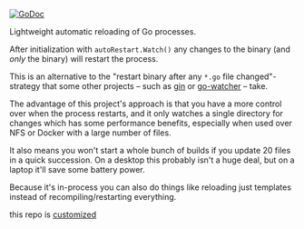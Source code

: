 [![GoDoc](https://godoc.org/github.com/HaoweiCh/autoRestart?status.svg)](https://godoc.org/github.com/heawercher/autoRestart)

Lightweight automatic reloading of Go processes.

After initialization with `autoRestart.Watch()` any changes to the binary (and *only*
the binary) will restart the process.

This is an alternative to the "restart binary after any `*.go` file
changed"-strategy that some other projects – such as
[gin](https://github.com/codegangsta/gin) or
[go-watcher](https://github.com/canthefason/go-watcher) – take.

The advantage of this project's approach is that you have a more control over when
the process restarts, and it only watches a single directory for changes which
has some performance benefits, especially when used over NFS or Docker with a
large number of files.

It also means you won't start a whole bunch of builds if you update 20 files in
a quick succession. On a desktop this probably isn't a huge deal, but on a
laptop it'll save some battery power.

Because it's in-process you can also do things like reloading just templates
instead of recompiling/restarting everything.

this repo is [customized](https://github.com/Teamwork/reload)
